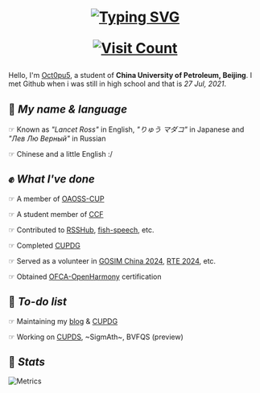 <h1 align="center">
   <a href="https://git.io/typing-svg"><img src="https://readme-typing-svg.demolab.com?font=Fira+Code&weight=500&size=40&pause=1000&center=true&width=870&height=200&lines=This+is+my+Black+Parade+%F0%9F%A5%88+%F0%9F%AB%B2" alt="Typing SVG" /></a>
   
   [![Visit Count](https://count.getloli.com/get/@octopus058?theme=rule34)](#)

</h1>

Hello, I'm [Oct0pu5](https://Oct0pu5.cn/), a student of **China University of Petroleum, Beijing**. I met Github when i was still in high school and that is *27 Jul, 2021*.

## 🎨 *My name & language*

☞ Known as *"Lancet Ross"* in English, *"りゅう マダコ"* in Japanese and *"Лев Лю Верный"* in Russian

☞ Chinese and a little English :/

## ✊ *What I've done*

☞ A member of [OAOSS-CUP](https://github.com/OAOSS-CUP)

☞ A student member of [CCF](https://www.ccf.org.cn/)

☞ Contributed to [RSSHub](https://github.com/DIYgod/RSSHub), [fish-speech](https://github.com/fishaudio/fish-speech), etc.

☞ Completed [CUPDG](https://github.com/Octopus058/China-University-of-Petroleum-Dining-Guide)


☞ Served as a volunteer in [GOSIM China 2024](https://china2024.gosim.org/zh), [RTE 2024](https://www.rteconf.com/), etc.

☞ Obtained [OFCA-OpenHarmony](https://www.devedu.net/) certification

## 🤔 *To-do list*

☞ Maintaining my [blog](https://oct0pu5.cn/) & [CUPDG](https://github.com/Octopus058/China-University-of-Petroleum-Dining-Guide)

☞ Working on [CUPDS](https://github.com/OAOSS-CUP/China-University-of-Petroleum-Data-Site), ~SigmAth~, BVFQS (preview)

## 📜 *Stats*

![Metrics](https://beta-metrics.lecoq.io/Octopus058?template=terminal&languages=1&base=header%2C%20activity%2C%20community%2C%20repositories%2C%20metadata&base.indepth=false&base.hireable=false&base.skip=false&languages=false&languages.limit=4&languages.threshold=0%25&languages.other=false&languages.colors=github&languages.sections=most-used&languages.indepth=false&languages.analysis.timeout=15&languages.analysis.timeout.repositories=7.5&languages.categories=markup%2C%20programming&languages.recent.categories=markup%2C%20programming&languages.recent.load=300&languages.recent.days=14&config.timezone=Etc%2FGMT-8)
